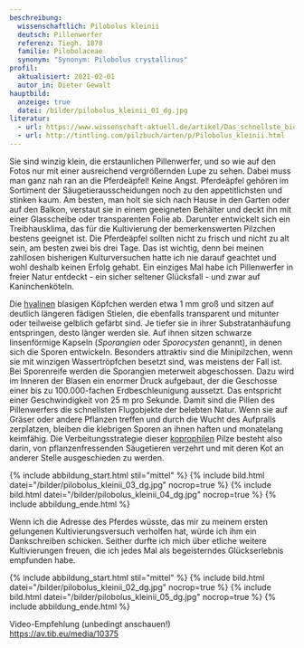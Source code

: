```yaml
---
beschreibung:
  wissenschaftlich: Pilobolus kleinii
  deutsch: Pillenwerfer
  referenz: Tiegh. 1878
  familie: Pilobolaceae
  synonym: "Synonym: Pilobolus crystallinus"
profil:
  aktualisiert: 2021-02-01
  autor_in: Dieter Gewalt
hauptbild:
  anzeige: true
  datei: /bilder/pilobolus_kleinii_01_dg.jpg
literatur:
  - url: https://www.wissenschaft-aktuell.de/artikel/Das_schnellste_biologische_Geschoss_der_Welt1771015585330.html
  - url: http://tintling.com/pilzbuch/arten/p/Pilobolus_kleinii.html
---
```

Sie sind winzig klein, die erstaunlichen Pillenwerfer, und so wie auf den Fotos nur mit einer ausreichend vergrößernden Lupe zu sehen. Dabei muss man ganz nah ran an die Pferdeäpfel! Keine Angst. Pferdeäpfel gehören im Sortiment der Säugetierausscheidungen noch zu den appetitlichsten und stinken kaum. Am besten, man holt sie sich nach Hause in den Garten oder auf den Balkon, verstaut sie in einem geeigneten Behälter und deckt ihn mit einer Glasscheibe oder transparenten Folie ab. Darunter entwickelt sich ein Treibhausklima, das für die Kultivierung der bemerkenswerten Pilzchen bestens geeignet ist. Die Pferdeäpfel sollten nicht zu frisch und nicht zu alt sein, am besten zwei bis drei Tage. Das ist wichtig, denn bei meinen zahllosen bisherigen Kulturversuchen hatte ich nie darauf geachtet und wohl deshalb keinen Erfolg gehabt. Ein einziges Mal habe ich Pillenwerfer in freier Natur entdeckt - ein sicher seltener Glücksfall - und zwar auf Kaninchenköteln.

Die [hyalinen](hyalin "Glossar") blasigen Köpfchen werden etwa 1 mm groß und sitzen auf deutlich längeren fädigen Stielen, die ebenfalls transparent und mitunter oder teilweise gelblich gefärbt sind. Je tiefer sie in ihrer Substratanhäufung entspringen, desto länger werden sie. Auf ihnen sitzen schwarze linsenförmige Kapseln (*Sporangien* oder *Sporocysten* genannt), in denen sich die Sporen entwickeln. Besonders attraktiv sind die Minipilzchen, wenn sie mit winzigen Wassertröpfchen besetzt sind, was meistens der Fall ist. Bei Sporenreife werden die Sporangien meterweit abgeschossen. Dazu wird im Inneren der Blasen ein enormer Druck aufgebaut, der die Geschosse einer bis zu 100.000-fachen Erdbeschleunigung aussetzt. Das entspricht einer Geschwindigkeit von 25 m pro Sekunde. Damit sind die Pillen des Pillenwerfers die schnellsten Flugobjekte der belebten Natur. Wenn sie auf Gräser oder andere Pflanzen treffen und durch die Wucht des Aufpralls zerplatzen, bleiben die klebrigen Sporen an ihnen haften und monatelang keimfähig. Die Verbeitungsstrategie dieser [koprophilen](coprophil "Glossar") Pilze besteht also darin, von pflanzenfressenden Säugetieren verzehrt und  mit deren Kot an anderer Stelle ausgeschieden zu werden.

{% include abbildung_start.html stil="mittel" %}
{% include bild.html datei="/bilder/pilobolus_kleinii_03_dg.jpg" nocrop=true %}
{% include bild.html datei="/bilder/pilobolus_kleinii_04_dg.jpg" nocrop=true %}
{% include abbildung_ende.html %}

Wenn ich die Adresse des Pferdes wüsste, das mir zu meinem ersten gelungenen Kultivierungsversuch verholfen hat, würde ich ihm ein Dankschreiben schicken. Seither durfte ich mich über etliche weitere Kultivierungen freuen, die ich jedes Mal als begeisterndes Glückserlebnis empfunden habe.

{% include abbildung_start.html stil="mittel" %}
{% include bild.html datei="/bilder/pilobolus_kleinii_02_dg.jpg" nocrop=true %}
{% include bild.html datei="/bilder/pilobolus_kleinii_05_dg.jpg" nocrop=true %}
{% include abbildung_ende.html %}

Video-Empfehlung (unbedingt anschauen!)\
<https://av.tib.eu/media/10375>